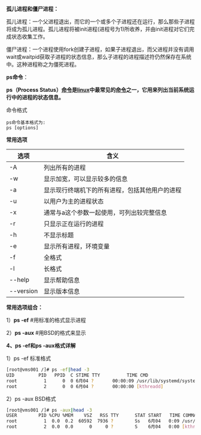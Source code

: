 **孤儿进程和僵尸进程：**

孤儿进程：一个父进程退出，而它的一个或多个子进程还在运行，那么那些子进程将成为孤儿进程。孤儿进程将被init进程(进程号为1)所收养，并由init进程对它们完成状态收集工作。

僵尸进程：一个进程使用fork创建子进程，如果子进程退出，而父进程并没有调用wait或waitpid获取子进程的状态信息，那么子进程的进程描述符仍然保存在系统中。这种进程称之为僵死进程。

**ps命令**：

**ps（Process Status）[命令](https://www.linuxcool.com/)是[linux](https://www.linuxprobe.com/)中最常见的[命令](https://www.linuxcool.com/)之一，它用来列出当前系统运行中的进程的状态信息。**

命令格式

```
ps命令基本格式为:
ps [options]
```

**常用选项**

| **选项**  | **含义**                                       |
| --------- | ---------------------------------------------- |
| -A        | 列出所有的进程                                 |
| -w        | 显示加宽，可以显示较多的信息                   |
| -a        | 显示现行终端机下的所有进程，包括其他用户的进程 |
| -u        | 以用户为主的进程状态                           |
| -x        | 通常与a这个参数一起使用，可列出较完整信息      |
| -r        | 只显示正在运行的进程                           |
| -h        | 不显示标题                                     |
| -e        | 显示所有进程，环境变量                         |
| -f        | 全格式                                         |
| -l        | 长格式                                         |
| --help    | 显示帮助信息                                   |
| --version | 显示版本信息                                   |

**常用选项组合：**

  1）**ps -ef** #用标准的格式显示进程

  2）**ps -aux** #用BSD的格式来显示

**4、ps -ef和ps -aux格式详解**

  1）ps -ef 标准格式

```bash
[root@vms001 /]# ps -ef|head -3
UID         PID   PPID  C STIME TTY          TIME CMD
root          1      0  0 6月04 ?       00:00:09 /usr/lib/systemd/systemd --switched-root --system --deserialize 24
root          2      0  0 6月04 ?       00:00:00 [kthreadd]
```

  2）ps -aux BSD格式

```bash
[root@vms001 /]# ps -aux|head -3
USER        PID %CPU %MEM    VSZ   RSS TTY      STAT START   TIME COMMAND
root          1  0.0  0.2  60592  7936 ?        Ss   6月04   0:09 /usr/lib/systemd/systemd --switched-root --system --deserialize 24
root          2  0.0  0.0      0     0 ?        S    6月04   0:00 [kthreadd]
```



